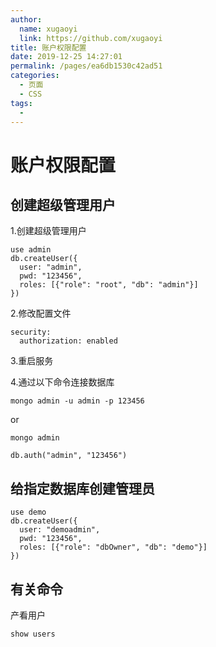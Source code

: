 ```yaml
---
author: 
  name: xugaoyi
  link: https://github.com/xugaoyi
title: 账户权限配置
date: 2019-12-25 14:27:01
permalink: /pages/ea6db1530c42ad51
categories: 
  - 页面
  - CSS
tags: 
  - 
---
```

# 账户权限配置

## 创建超级管理用户

1.创建超级管理用户

```shell
use admin
db.createUser({
  user: "admin",
  pwd: "123456",
  roles: [{"role": "root", "db": "admin"}]
})
```

2.修改配置文件

```config
security:
  authorization: enabled
```

3.重启服务

4.通过以下命令连接数据库

```shell
mongo admin -u admin -p 123456
```

or

```shell
mongo admin
```

```mongo
db.auth("admin", "123456")
```

## 给指定数据库创建管理员

```mongo
use demo
db.createUser({
  user: "demoadmin",
  pwd: "123456",
  roles: [{"role": "dbOwner", "db": "demo"}]
})
```

## 有关命令

产看用户

```mongo
show users
```
